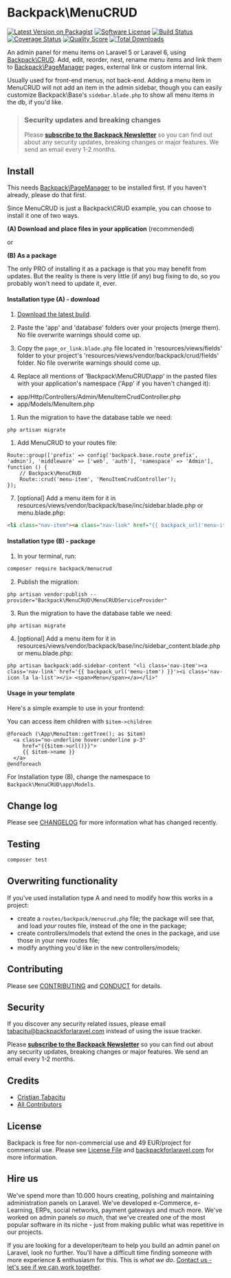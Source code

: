 # Backpack\MenuCRUD

[![Latest Version on Packagist][ico-version]][link-packagist]
[![Software License][ico-license]](LICENSE.md)
[![Build Status][ico-travis]][link-travis]
[![Coverage Status][ico-scrutinizer]][link-scrutinizer]
[![Quality Score][ico-code-quality]][link-code-quality]
[![Total Downloads][ico-downloads]][link-downloads]

An admin panel for menu items on Laravel 5 or Laravel 6, using [Backpack\CRUD](https://github.com/Laravel-Backpack/crud). Add, edit, reorder, nest, rename menu items and link them to [Backpack\PageManager](https://github.com/Laravel-Backpack/pagemanager) pages, external link or custom internal link. 

Usually used for front-end menus, not back-end. Adding a menu item in MenuCRUD will not add an item in the admin sidebar, though you can easily customize Backpack\Base's ```sidebar.blade.php``` to show all menu items in the db, if you'd like.


> ### Security updates and breaking changes
> Please **[subscribe to the Backpack Newsletter](http://backpackforlaravel.com/newsletter)** so you can find out about any security updates, breaking changes or major features. We send an email every 1-2 months.


## Install

This needs [Backpack\PageManager](https://github.com/Laravel-Backpack/pagemanager) to be installed first. If you haven't already, please do that first.

Since MenuCRUD is just a Backpack\CRUD example, you can choose to install it one of two ways.

**(A) Download and place files in your application** (recommended)

or

**(B) As a package**

The only PRO of installing it as a package is that you may benefit from updates. But the reality is there is very little (if any) bug fixing to do, so you probably won't need to update it, ever.



#### Installation type (A) - download


1) [Download the latest build](https://github.com/Laravel-Backpack/MenuCRUD/archive/master.zip).

2) Paste the 'app' and 'database' folders over your projects (merge them). No file overwrite warnings should come up.

3) Copy the `page_or_link.blade.php` file located in 'resources/views/fields' folder to your project's 'resources/views/vendor/backpack/crud/fields' folder. No file overwrite warnings should come up. 

4) Replace all mentions of 'Backpack\MenuCRUD\app' in the pasted files with your application's namespace ('App' if you haven't changed it):
- app/Http/Controllers/Admin/MenuItemCrudController.php
- app/Models/MenuItem.php

1) Run the migration to have the database table we need:
```
php artisan migrate
```

1) Add MenuCRUD to your routes file:

```
Route::group(['prefix' => config('backpack.base.route_prefix', 'admin'), 'middleware' => ['web', 'auth'], 'namespace' => 'Admin'], function () {
    // Backpack\MenuCRUD
    Route::crud('menu-item', 'MenuItemCrudController');
});
```

7) [optional] Add a menu item for it in resources/views/vendor/backpack/base/inc/sidebar.blade.php or menu.blade.php:

```html
<li class="nav-item"><a class="nav-link" href="{{ backpack_url('menu-item') }}"><i class="nav-icon la la-list"></i> <span>Menu</span></a></li>
```



#### Installation type (B) - package

1) In your terminal, run:

``` bash
composer require backpack/menucrud
```

2) Publish the migration:

```
php artisan vendor:publish --provider="Backpack\MenuCRUD\MenuCRUDServiceProvider"
```

3) Run the migration to have the database table we need:

```
php artisan migrate
```

4) [optional] Add a menu item for it in resources/views/vendor/backpack/base/inc/sidebar_content.blade.php or menu.blade.php:

```
php artisan backpack:add-sidebar-content "<li class='nav-item'><a class='nav-link' href='{{ backpack_url('menu-item') }}'><i class='nav-icon la la-list'></i> <span>Menu</span></a></li>"
```

#### Usage in your template

Here's a simple example to use in your frontend:

You can access item children with `$item->children`

```
@foreach (\App\MenuItem::getTree(); as $item)
  <a class="no-underline hover:underline p-3"
     href="{{$item->url()}}">
     {{ $item->name }}
  </a> 
@endforeach 
```

For Installation type (B), change the namespace to `Backpack\MenuCRUD\app\Models`.

## Change log

Please see [CHANGELOG](CHANGELOG.md) for more information what has changed recently.

## Testing

``` bash
composer test
```

## Overwriting functionality

If you've used installation type A and need to modify how this works in a project: 
- create a ```routes/backpack/menucrud.php``` file; the package will see that, and load _your_ routes file, instead of the one in the package; 
- create controllers/models that extend the ones in the package, and use those in your new routes file;
- modify anything you'd like in the new controllers/models;

## Contributing

Please see [CONTRIBUTING](CONTRIBUTING.md) and [CONDUCT](CONDUCT.md) for details.

## Security

If you discover any security related issues, please email tabacitu@backpackforlaravel.com instead of using the issue tracker.

Please **[subscribe to the Backpack Newsletter](http://backpackforlaravel.com/newsletter)** so you can find out about any security updates, breaking changes or major features. We send an email every 1-2 months.

## Credits

- [Cristian Tabacitu][link-author]
- [All Contributors][link-contributors]

## License

Backpack is free for non-commercial use and 49 EUR/project for commercial use. Please see [License File](LICENSE.md) and [backpackforlaravel.com](https://backpackforlaravel.com/#pricing) for more information.

## Hire us

We've spend more than 10.000 hours creating, polishing and maintaining administration panels on Laravel. We've developed e-Commerce, e-Learning, ERPs, social networks, payment gateways and much more. We've worked on admin panels _so much_, that we've created one of the most popular software in its niche - just from making public what was repetitive in our projects.

If you are looking for a developer/team to help you build an admin panel on Laravel, look no further. You'll have a difficult time finding someone with more experience & enthusiasm for this. This is _what we do_. [Contact us - let's see if we can work together](https://backpackforlaravel.com/need-freelancer-or-development-team).


[ico-version]: https://img.shields.io/packagist/v/backpack/MenuCRUD.svg?style=flat-square
[ico-license]: https://img.shields.io/badge/license-dual-blue?style=flat-square
[ico-travis]: https://img.shields.io/travis/Laravel-Backpack/MenuCRUD/master.svg?style=flat-square
[ico-scrutinizer]: https://img.shields.io/scrutinizer/coverage/g/Laravel-Backpack/MenuCRUD.svg?style=flat-square
[ico-code-quality]: https://img.shields.io/scrutinizer/g/Laravel-Backpack/MenuCRUD.svg?style=flat-square
[ico-downloads]: https://img.shields.io/packagist/dt/backpack/MenuCRUD.svg?style=flat-square

[link-packagist]: https://packagist.org/packages/backpack/MenuCRUD
[link-travis]: https://travis-ci.org/Laravel-Backpack/MenuCRUD
[link-scrutinizer]: https://scrutinizer-ci.com/g/Laravel-Backpack/MenuCRUD/code-structure
[link-code-quality]: https://scrutinizer-ci.com/g/Laravel-Backpack/MenuCRUD
[link-downloads]: https://packagist.org/packages/backpack/MenuCRUD
[link-author]: https://github.com/tabacitu
[link-contributors]: ../../contributors
